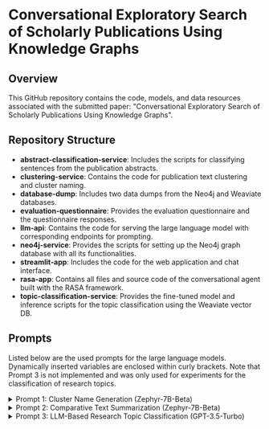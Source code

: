 # Conversational Exploratory Search of Scholarly Publications Using Knowledge Graphs

## Overview
This GitHub repository contains the code, models, and data resources associated with the submitted paper: "Conversational Exploratory Search of Scholarly Publications Using Knowledge Graphs".

## Repository Structure
* **abstract-classification-service**: Includes the scripts for classifying sentences from the publication abstracts.
* **clustering-service**: Contains the code for publication text clustering and cluster naming.
* **database-dump**: Includes two data dumps from the Neo4j and Weaviate databases.
* **evaluation-questionnaire**: Provides the evaluation questionnaire and the questionnaire responses.
* **llm-api**: Contains the code for serving the large language model with corresponding endpoints for prompting.
* **neo4j-service**: Provides the scripts for setting up the Neo4j graph database with all its functionalities.
* **streamlit-app**: Includes the code for the web application and chat interface.
* **rasa-app**: Contains all files and source code of the conversational agent built with the RASA framework.
* **topic-classification-service**: Provides the fine-tuned model and inference scripts for the topic classification using the Weaviate vector DB.

## Prompts
Listed below are the used prompts for the large language models. Dynamically inserted variables are enclosed within curly brackets. Note that Prompt 3 is not implemented and was only used for experiments for the classification of research topics.
<details>
<summary>Prompt 1: Cluster Name Generation (Zephyr-7B-Beta)</summary>
"""
Considering the themes and topics from the following TFIDF cluster tag: "{tfidf_cluster_name}", please provide a concise and descriptive name for a cluster that includes these {len(paper_list)} academic papers: \n <br> 
{paper_titles_formatted}
Respond with just the cluster name, based on the overarching themes evident in the titles and the TFIDF tag. Don't include the original TFIDF cluster tag and the word 'Cluster' in your response.
"""
</details>

<details>
<summary>Prompt 2: Comparative Text Summarization (Zephyr-7B-Beta)</summary>
Prompt 2.1 <br>
"""
Please provide a comparative analysis of the objectives of two scientific papers. <br> 
Refer the papers with their real ids: <br> 
Paper {id_a}'s objective is: {obj1} <br> 
Paper {id_b}'s objective is: {obj2} <br> 
Highlight the key differences and similarities between Paper {id_a} and Paper {id_b}. Use simple language.:
"""
<br>
<br> 
Prompt 2.2 <br>
"""
Please provide a comparative analysis of the results of two scientific papers.: <br> 
Refer the papers with their real ids: <br> 
Results of Paper {id_a}: {res1} <br> 
Results of Paper {id_b}: {res2} <br> 
Highlight the key differences and similarities between Paper {id_a} and Paper {id_b}. Use simple language.:
"""
<br> 
<br>
Prompt 2.3 <br>
"""
Please provide a comparative analysis of the TLDR of two scientific papers.: <br> 
TLDR of Paper {id_a}: {tldr1} <br> 
TLDR of Paper {id_b}: {tldr2} <br> 
Highlight the key differences and similarities between Paper {id_a} and Paper {id_b}. Use simple language.: <br> 
"""
</details>

<details>
<summary>Prompt 3: LLM-Based Research Topic Classification (GPT-3.5-Turbo)</summary>
"""
You are supposed to classify a query into one of the topics provided. These topics are various fields of NLP. Your answer should be in the following format: *topic name*. <br> 
Nothing else should be included in the output. <br> 
Make sure there is no extra punctuation including full stops, quotation marks or anything of that sort. You are supposed to EXACTLY use the topics from the list provided.
If you think it is a random question and not in the field of NLP, then return the topic as 'none'. <br> 
You can only provide your answer from the following topics and the topics are: 
Multimodality <br> 
Natural Language Interfaces <br> 
Semantic Text Processing <br> 
Semantic Analysis <br> 
Syntactic Text Processing <br> 
Linguistic and Cognitive NLP <br> 
Responsible NLP <br> 
Reasoning <br> 
Multilinguality <br> 
Information Retrieval <br> 
Information Extraction and Text Mining <br> 
Text Generation <br> 
Query: {query}. <br> 
Topic:  
"""
</details>
